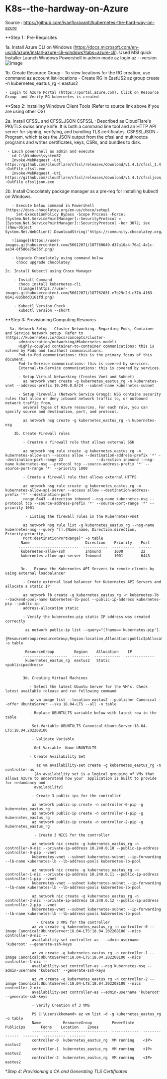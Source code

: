 # K8s--the-hardway-on-Azure
Source : https://github.com/ivanfioravanti/kubernetes-the-hard-way-on-azure

**Step 1 : Pre-Requisites

 1a. Install Azure CLI on Windows (https://docs.microsoft.com/en-us/cli/azure/install-azure-cli-windows?tabs=azure-cli). Used MSI quick Installer
    Launch Windows Powershell in admin mode
    az login 
    az --version
    ![image](https://user-images.githubusercontent.com/56612071/187729539-6a6d5072-04b7-4904-a7bc-6d623752ceee.png)

 1b. Create Resource Group
    - To view locations for the RG creation, use command az account list-locations
    - Create RG in EastUS2
      az group create -n kubernetes_eastus_rg -l eastus2
      
    - Login to Azure Portal (https://portal.azure.com), Click on Resource Group  and Verify RG kubernetes is created 

**Step 2: Installing Windows Client Tools (Refer to source link above if you are using other OS)

 2a. Install CFSSL and CFSSLJSON 
     CSFSSL : Described as  CloudFlare's PKI/TLS swiss army knife. It is both a command line tool and an HTTP API server for signing, verifying, and bundling TLS 
     certificates.
     CSFSSLJSON : Program, which takes the JSON output from the cfssl and multirootca programs and writes certificates, keys, CSRs, and bundles to disk.
     
     - Lauch powershell as admin and execute 
       cd C:\Windows\system32
       Invoke-WebRequest -Uri https://github.com/cloudflare/cfssl/releases/download/v1.4.1/cfssl_1.4.1_windows_amd64.exe -OutFile cfssl.exe
       Invoke-WebRequest -Uri https://github.com/cloudflare/cfssl/releases/download/v1.4.1/cfssljson_1.4.1_windows_amd64.exe -OutFile cfssljson.exe
       
   2b. Install Chocolately package manager as a pre-req for installing kubectl on Windows. 
   
       - Execute below command in Powershell (https://docs.chocolatey.org/en-us/choco/setup)
         Set-ExecutionPolicy Bypass -Scope Process -Force; [System.Net.ServicePointManager]::SecurityProtocol = [System.Net.ServicePointManager]::SecurityProtocol -bor 3072; iex ((New-Object System.Net.WebClient).DownloadString('https://community.chocolatey.org/install.ps1'))
       
       ![image](https://user-images.githubusercontent.com/56612071/187760649-d37a10a4-76a1-4e1c-ae34-8f586e75e35f.png)
       
       - Upgrade Chocolately using command below
         choco upgrade chocolatey
         
    2c. Install Kubectl using Choco Manager
    
        - Install Command
          choco install kubernetes-cli
          ![image](https://user-images.githubusercontent.com/56612071/187762031-e7b29c2d-c37b-4163-8641-885bdd3161fd.png)

        - Kubectl Version Check
          kubectl version --short
          
 **Step 3: Provisioning Computing Resourcs
 
      3a. Network Setup - Cluster Networking. Regarding Pods, Container and Service Network setup. Refer to (https://kubernetes.io/docs/concepts/cluster-
          administration/networking/#kubernetes-model)
          Highly-coupled container-to-container communications: this is solved by Pods and localhost communications.
          Pod-to-Pod communications: this is the primary focus of this document.
          Pod-to-Service communications: this is covered by services.
          External-to-Service communications: this is covered by services.
          
          - Setup Virtual Networking (Creates Vnet and Subnet)
            az network vnet create -g kubernetes_eastus_rg -n kubernetes-vnet --address-prefix 10.240.0.0/24 --subnet-name kubernetes-subnet
            
          - Setup Firewalls (Network Service Group): NSG contains security rules that allow or deny inbound network traffic to, or outbound network traffic from,  
            several types of Azure resources. For each rule, you can specify source and destination, port, and protocol.
            
            az network nsg create -g kubernetes_eastus_rg -n kubernetes-nsg
            
        3b. Create Firewall rules
        
            - Creatre a firewall rule that allows external SSH
           
            az network nsg rule create -g kubernetes_eastus_rg -n kubernetes-allow-ssh --access allow --destination-address-prefix '*' --destination-port-range 22               --direction inbound --nsg-name kubernetes-nsg --protocol tcp --source-address-prefix '*' --source-port-range '*' --priority 1000
            
            - Create a firewall rule that allows external HTTPS
            
            az network nsg rule create -g kubernetes_eastus_rg -n kubernetes-allow-api-server --access allow --destination-address-prefix '*' --destination-port- 
            range 6443 --direction inbound --nsg-name kubernetes-nsg --protocol tcp --source-address-prefix '*' --source-port-range '*' --priority 1001
            
             - Listing the firewall rules in the Kubernetes-vnet
             
            az network nsg rule list -g kubernetes_eastus_rg --nsg-name kubernetes-nsg --query "[].{Name:name, Direction:direction, Priority:priority,
            Port:destinationPortRange}" -o table
           Name                         Direction    Priority    Port
          ---------------------------  -----------  ----------  ------
           kubernetes-allow-ssh         Inbound      1000        22
           kubernetes-allow-api-server  Inbound      1001        6443
            
            
           3c.   Expose the Kubernetes API Servers to remote clients by using external loadbalancer
           
            - Create external load balancer for Kubernetes API Servers and allocate a static IP
            
            az network lb create -g kubernetes_eastus_rg -n kubernetes-lb --backend-pool-name kubernetes-lb-pool --public-ip-address kubernetes-pip --public-ip-
            address-allocation static
            
            - Verify the kubernetes-pip static IP address was created correctly
            
             az network public-ip list --query="[?name=='kubernetes-pip']. 
            {ResourceGroup:resourceGroup,Region:location,Allocation:publicIpAllocationMethod,IP:ipAddress}" -o table
             
             ResourceGroup         Region    Allocation    IP
            --------------------  --------  ------------  -------------
             kubernetes_eastus_rg  eastus2   Static        <publicipaddress> 
            
            
            3d. Creating Virtual Machines
            
               - Select the latest Ubuntu Server for the VM's. Check latest available release and run following command 
               
               az vm image list --location eastus2 --publisher Canonical --offer UbuntuServer --sku 18.04-LTS --all -o table
               
               - Replace UBUNTULTS variable below with latest row in the table
                 
                Set-Variable UBUNTULTS Canonical:UbuntuServer:18.04-LTS:18.04.202208100
                
                - Validate Variable
                
                 Get-Variable -Name UBUNTULTS
                 
               - Create Availability Set
                 
                  az vm availability-set create -g kubernetes_eastus_rg -n controller-as
                 [An availability set is a logical grouping of VMs that allows Azure to understand how your  application is built to provide for redundancy and 
                 availability]
                 
                - Create 3 public ips for the controller
                
                az network public-ip create -n controller-0-pip -g kubernetes_eastus_rg
                az network public-ip create -n controller-1-pip -g kubernetes_eastus_rg
                az network public-ip create -n controller-2-pip -g kubernetes_eastus_rg
                
                 - Create 3 NICS for the controller
                 
                az network nic create -g kubernetes_eastus_rg -n controller-0-nic --private-ip-address 10.240.0.10 --public-ip-address controller-0-pip --vnet 
                kubernetes-vnet --subnet kubernetes-subnet --ip-forwarding --lb-name kubernetes-lb --lb-address-pools kubernetes-lb-pool
                
                az network nic create -g kubernetes_eastus_rg -n controller-1-nic --private-ip-address 10.240.0.11 --public-ip-address controller-1-pip --vnet 
                kubernetes-vnet --subnet kubernetes-subnet --ip-forwarding --lb-name kubernetes-lb --lb-address-pools kubernetes-lb-pool
                
                az network nic create -g kubernetes_eastus_rg -n controller-2-nic --private-ip-address 10.240.0.12 --public-ip-address controller-2-pip --vnet 
                kubernetes-vnet --subnet kubernetes-subnet --ip-forwarding --lb-name kubernetes-lb --lb-address-pools kubernetes-lb-pool
                
                  - Create 3 VMS for the controller
                az vm create -g kubernetes_eastus_rg -n controller-0 --image Canonical:UbuntuServer:18.04-LTS:18.04.202208100 --nics controller-0-nic --
                availability-set controller-as  --admin-username 'kuberoot' --generate-ssh-keys 

                az vm create -g kubernetes_eastus_rg -n controller-1 --image Canonical:UbuntuServer:18.04-LTS:18.04.202208100 --nics controller-1-nic -- 
                availability-set controller-as --nsg kubernetes-nsg --admin-username 'kuberoot' --generate-ssh-keys

                az vm create -g kubernetes_eastus_rg -n controller-2 --image Canonical:UbuntuServer:18.04-LTS:18.04.202208100 --nics controller-2-nic --
                availability-set controller-as --admin-username 'kuberoot' --generate-ssh-keys
                
                - Verify Creation of 3 VMS
                
                PS C:\Users\kkomand> az vm list -d -g kubernetes_eastus_rg -o table
                Name          ResourceGroup         PowerState    PublicIps       Fqdns    Location    Zones
                ------------  --------------------  ------------  --------------  -------  ----------  -------
                controller-0  kubernetes_eastus_rg  VM running    <IP>             eastus2
                controller-1  kubernetes_eastus_rg  VM running    <IP>            eastus2
                controller-2  kubernetes_eastus_rg  VM running    <IP>         eastus2
                
   **Step 4: Provisioning a CA and Generating TLS Certificates*      
   
   
                
           
           
            
            
            
            
            
            
            
            
          

         
      
       
       
       
  




    

   

